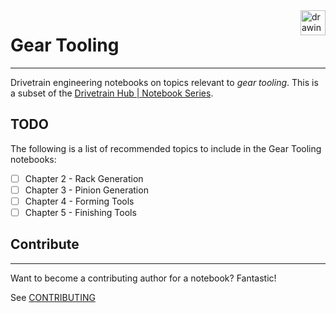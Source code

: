 <a href="https://drivetrainhub.com/">
    <img src="https://storage.googleapis.com/static.drivetrainhub.com/img/dh_logo_text_217x80.png" alt="drawing" height="40" align="right"/>
</a>

# Gear Tooling

---

 Drivetrain engineering notebooks on topics relevant to *gear tooling*.  This is a subset of the [Drivetrain Hub | Notebook Series](https://drivetrainhub.com/notebooks/).

## TODO

The following is a list of recommended topics to include in the Gear Tooling notebooks:

- [ ] Chapter 2 - Rack Generation
- [ ] Chapter 3 - Pinion Generation
- [ ] Chapter 4 - Forming Tools
- [ ] Chapter 5 - Finishing Tools

## Contribute

---

Want to become a contributing author for a notebook?  Fantastic!

See [CONTRIBUTING](https://github.com/drivetrainhub/notebooks/blob/master/CONTRIBUTING.md)
